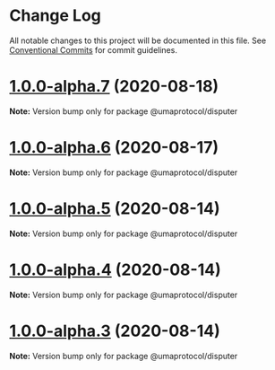 # Change Log

All notable changes to this project will be documented in this file.
See [Conventional Commits](https://conventionalcommits.org) for commit guidelines.

# [1.0.0-alpha.7](https://github.com/UMAprotocol/protocol/compare/@umaprotocol/disputer@1.0.0-alpha.5...@umaprotocol/disputer@1.0.0-alpha.7) (2020-08-18)

**Note:** Version bump only for package @umaprotocol/disputer

# [1.0.0-alpha.6](https://github.com/UMAprotocol/protocol/compare/@umaprotocol/disputer@1.0.0-alpha.5...@umaprotocol/disputer@1.0.0-alpha.6) (2020-08-17)

**Note:** Version bump only for package @umaprotocol/disputer

# [1.0.0-alpha.5](https://github.com/UMAprotocol/protocol/compare/@umaprotocol/disputer@1.0.0-alpha.4...@umaprotocol/disputer@1.0.0-alpha.5) (2020-08-14)

**Note:** Version bump only for package @umaprotocol/disputer

# [1.0.0-alpha.4](https://github.com/UMAprotocol/protocol/compare/@umaprotocol/disputer@1.0.0-alpha.3...@umaprotocol/disputer@1.0.0-alpha.4) (2020-08-14)

**Note:** Version bump only for package @umaprotocol/disputer

# [1.0.0-alpha.3](https://github.com/UMAprotocol/protocol/compare/@umaprotocol/disputer@1.0.0-alpha.2...@umaprotocol/disputer@1.0.0-alpha.3) (2020-08-14)

**Note:** Version bump only for package @umaprotocol/disputer
